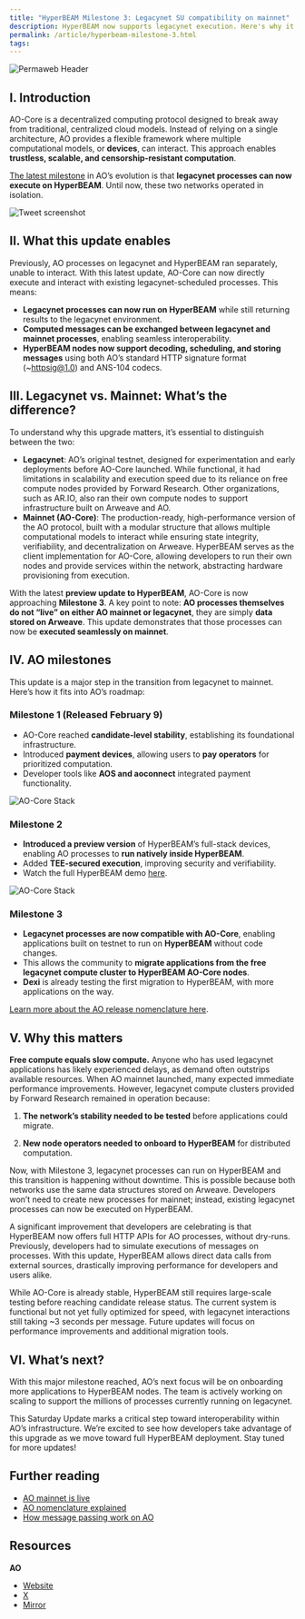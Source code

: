 ```yaml
---
title: "HyperBEAM Milestone 3: Legacynet SU compatibility on mainnet"
description: HyperBEAM now supports legacynet execution. Here's why it matters.
permalink: /article/hyperbeam-milestone-3.html
tags:
---
```


![Permaweb Header](/static/images/milestone-3-header.png)

## I. Introduction

AO-Core is a decentralized computing protocol designed to break away from traditional, centralized cloud models. Instead of relying on a single architecture, AO provides a flexible framework where multiple computational models, or **devices**, can interact. This approach enables **trustless, scalable, and censorship-resistant computation**.

[The latest milestone](https://github.com/permaweb/HyperBEAM/pull/177) in AO’s evolution is that **legacynet processes can now execute on HyperBEAM**. Until now, these two networks operated in isolation.

<div class="tweet-container">
  <img src="/static/images/happy-saturday.png" alt="Tweet screenshot"></div>

## II. What this update enables

Previously, AO processes on legacynet and HyperBEAM ran separately, unable to interact. With this latest update, AO-Core can now directly execute and interact with existing legacynet-scheduled processes. This means:

- **Legacynet processes can now run on HyperBEAM** while still returning results to the legacynet environment.
- **Computed messages can be exchanged between legacynet and mainnet processes**, enabling seamless interoperability.
- **HyperBEAM nodes now support decoding, scheduling, and storing messages** using both AO’s standard HTTP signature format (~httpsig@1.0) and ANS-104 codecs.

## III. Legacynet vs. Mainnet: What’s the difference?

To understand why this upgrade matters, it’s essential to distinguish between the two:

- **Legacynet**: AO’s original testnet, designed for experimentation and early deployments before AO-Core launched. While functional, it had limitations in scalability and execution speed due to its reliance on free compute nodes provided by Forward Research. Other organizations, such as AR.IO, also ran their own compute nodes to support infrastructure built on Arweave and AO.
- **Mainnet (AO-Core)**: The production-ready, high-performance version of the AO protocol, built with a modular structure that allows multiple computational models to interact while ensuring state integrity, verifiability, and decentralization on Arweave. HyperBEAM serves as the client implementation for AO-Core, allowing developers to run their own nodes and provide services within the network, abstracting hardware provisioning from execution.

With the latest **preview update to HyperBEAM**, AO-Core is now approaching **Milestone 3**. A key point to note: **AO processes themselves do not “live” on either AO mainnet or legacynet**, they are simply **data stored on Arweave**. This update demonstrates that those processes can now be **executed seamlessly on mainnet**.

## IV. AO milestones

This update is a major step in the transition from legacynet to mainnet. Here’s how it fits into AO’s roadmap:

### Milestone 1 (Released February 9)

- AO-Core reached **candidate-level stability**, establishing its foundational infrastructure.
- Introduced **payment devices**, allowing users to **pay operators** for prioritized computation.
- Developer tools like **AOS and aoconnect** integrated payment functionality.

![AO-Core Stack](/static/images/ao-core-stack.png)

### Milestone 2

- **Introduced a preview version** of HyperBEAM’s full-stack devices, enabling AO processes to **run natively inside HyperBEAM**.
- Added **TEE-secured execution**, improving security and verifiability.
- Watch the full HyperBEAM demo [here](<https://odysee.com/@AO:4/2025.02.25_-_arweave_-_ao_node_workshop-(1080p):c>).

![AO-Core Stack](/static/images/milestone2.png)

### Milestone 3

- **Legacynet processes are now compatible with AO-Core**, enabling applications built on testnet to run on **HyperBEAM** without code changes.
- This allows the community to **migrate applications from the free legacynet compute cluster to HyperBEAM AO-Core nodes**.
- **Dexi** is already testing the first migration to HyperBEAM, with more applications on the way.

[Learn more about the AO release nomenclature here](article/ao-nomenclature.md).

## V. Why this matters

**Free compute equals slow compute.** Anyone who has used legacynet applications has likely experienced delays, as demand often outstrips available resources. When AO mainnet launched, many expected immediate performance improvements. However, legacynet compute clusters provided by Forward Research remained in operation because:

1. **The network’s stability needed to be tested** before applications could migrate.

2. **New node operators needed to onboard to HyperBEAM** for distributed computation.

Now, with Milestone 3, legacynet processes can run on HyperBEAM and this transition is happening without downtime. This is possible because both networks use the same data structures stored on Arweave. Developers won’t need to create new processes for mainnet; instead, existing legacynet processes can now be executed on HyperBEAM.

A significant improvement that developers are celebrating is that HyperBEAM now offers full HTTP APIs for AO processes, without dry-runs. Previously, developers had to simulate executions of messages on processes. With this update, HyperBEAM allows direct data calls from external sources, drastically improving performance for developers and users alike.

While AO-Core is already stable, HyperBEAM still requires large-scale testing before reaching candidate release status. The current system is functional but not yet fully optimized for speed, with legacynet interactions still taking ~3 seconds per message. Future updates will focus on performance improvements and additional migration tools.

## VI. What’s next?

With this major milestone reached, AO’s next focus will be on onboarding more applications to HyperBEAM nodes. The team is actively working on scaling to support the millions of processes currently running on legacynet.

This Saturday Update marks a critical step toward interoperability within AO’s infrastructure. We’re excited to see how developers take advantage of this upgrade as we move toward full HyperBEAM deployment. Stay tuned for more updates!

## Further reading

- [AO mainnet is live](ao-mainnet-live.md)
- [AO nomenclature explained](ao-nomenclature.md)
- [How message passing work on AO](ao-message-passing-explained.md)

## Resources

**AO**

- [Website](https://ao.arweave.net/)
- [X](https://x.com/aoTheComputer)
- [Mirror](https://mirror.xyz/0x1EE4bE8670E8Bd7E9E2E366F530467030BE4C840)
